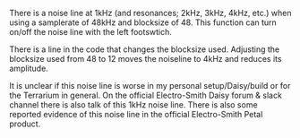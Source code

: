 There is a noise line at 1kHz (and resonances; 2kHz, 3kHz, 4kHz, etc.) when using a samplerate of 48kHz and blocksize of 48.
This function can turn on/off the noise line with the left footswtich.

There is a line in the code that changes the blocksize used.
Adjusting the blocksize used from 48 to 12 moves the noiseline to 4kHz and reduces its amplitude.

It is unclear if this noise line is worse in my personal setup/Daisy/build or for the Terrarium in general.
On the official Electro-Smith Daisy forum & slack channel there is also talk of this 1kHz noise line.
There is also some reported evidence of this noise line in the official Electro-Smith Petal product. 